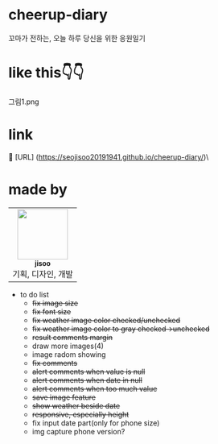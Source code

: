 # cheerup-diary

꼬마가 전하는, 오늘 하루 당신을 위한 응원일기

# like this👇👇

그림1.png

# link

🌷 [URL] (https://seojisoo20191941.github.io/cheerup-diary/)\

# made by

<table>
  <tr>
    <td align="center"><a href="https://github.com/Seojisoo20191941"><img src="https://avatars.githubusercontent.com/u/76681519?v=4?s=100" width="100px;" alt=""/><br /><sub><b>jisoo</b></sub></a><br />기획, 디자인, 개발</td>
  </tr>
</table>

- to do list
  - ~~fix image size~~
  - ~~fix font size~~
  - ~~fix weather image color checked/unchecked~~
  - ~~fix weather image color to gray checked->unchecked~~
  - ~~result comments margin~~
  - draw more images(4)
  - image radom showing
  - ~~fix comments~~
  - ~~alert comments when value is null~~
  - ~~alert comments when date in null~~
  - ~~alert comments when too much value~~
  - ~~save image feature~~
  - ~~show weather beside date~~
  - ~~responsive, especially height~~
  - fix input date part(only for phone size)
  - img capture phone version?
